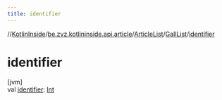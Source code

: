 ```yaml
---
title: identifier
---
```

//[KotlinInside](../../../../index.html)/[be.zvz.kotlininside.api.article](../../index.html)/[ArticleList](../index.html)/[GallList](index.html)/[identifier](identifier.html)



# identifier



[jvm]\
val [identifier](identifier.html): [Int](https://kotlinlang.org/api/latest/jvm/stdlib/kotlin/-int/index.html)




